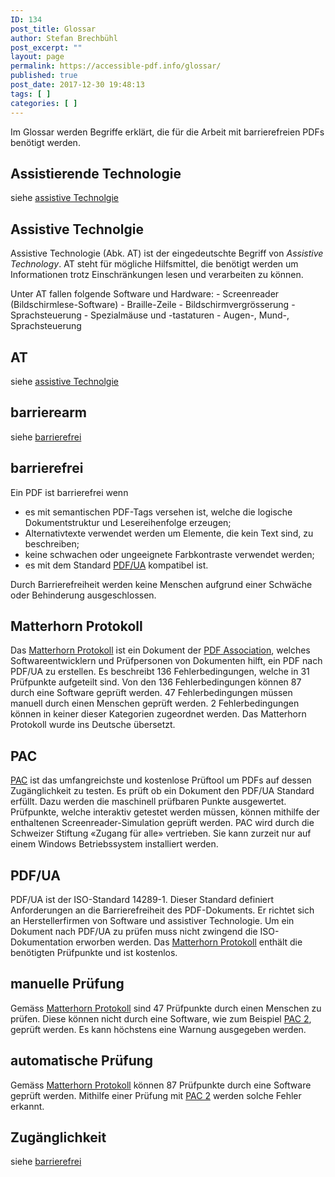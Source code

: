 ```yaml
---
ID: 134
post_title: Glossar
author: Stefan Brechbühl
post_excerpt: ""
layout: page
permalink: https://accessible-pdf.info/glossar/
published: true
post_date: 2017-12-30 19:48:13
tags: [ ]
categories: [ ]
---
```

Im Glossar werden Begriffe erklärt, die für die Arbeit mit barrierefreien PDFs benötigt werden.

## Assistierende Technologie

siehe [assistive Technolgie][1]

## Assistive Technolgie

Assistive Technologie (Abk. AT) ist der eingedeutschte Begriff von *Assistive Technology*. AT steht für mögliche Hilfsmittel, die benötigt werden um Informationen trotz Einschränkungen lesen und verarbeiten zu können.

Unter AT fallen folgende Software und Hardware: - Screenreader (Bildschirmlese-Software) - Braille-Zeile - Bildschirmvergrösserung - Sprachsteuerung - Spezialmäuse und -tastaturen - Augen-, Mund-, Sprachsteuerung

## AT

siehe [assistive Technolgie][1]

## barrierearm

siehe [barrierefrei][2]

## barrierefrei

Ein PDF ist barrierefrei wenn

*   es mit semantischen PDF-Tags versehen ist, welche die logische Dokumentstruktur und Lesereihenfolge erzeugen;
*   Alternativtexte verwendet werden um Elemente, die kein Text sind, zu beschreiben;
*   keine schwachen oder ungeeignete Farbkontraste verwendet werden;
*   es mit dem Standard [PDF/UA][3] kompatibel ist.

Durch Barrierefreiheit werden keine Menschen aufgrund einer Schwäche oder Behinderung ausgeschlossen.

## Matterhorn Protokoll

Das [Matterhorn Protokoll][4] ist ein Dokument der [PDF Association][5], welches Softwareentwicklern und Prüfpersonen von Dokumenten hilft, ein PDF nach PDF/UA zu erstellen. Es beschreibt 136 Fehlerbedingungen, welche in 31 Prüfpunkte aufgeteilt sind. Von den 136 Fehlerbedingungen können 87 durch eine Software geprüft werden. 47 Fehlerbedingungen müssen manuell durch einen Menschen geprüft werden. 2 Fehlerbedingungen können in keiner dieser Kategorien zugeordnet werden. Das Matterhorn Protokoll wurde ins Deutsche übersetzt.

## PAC

[PAC][6] ist das umfangreichste und kostenlose Prüftool um PDFs auf dessen Zugänglichkeit zu testen. Es prüft ob ein Dokument den PDF/UA Standard erfüllt. Dazu werden die maschinell prüfbaren Punkte ausgewertet. Prüfpunkte, welche interaktiv getestet werden müssen, können mithilfe der enthaltenen Screenreader-Simulation geprüft werden. PAC wird durch die Schweizer Stiftung «Zugang für alle» vertrieben. Sie kann zurzeit nur auf einem Windows Betriebssystem installiert werden.

## PDF/UA

PDF/UA ist der ISO-Standard 14289-1. Dieser Standard definiert Anforderungen an die Barrierefreiheit des PDF-Dokuments. Er richtet sich an Herstellerfirmen von Software und assistiver Technologie. Um ein Dokument nach PDF/UA zu prüfen muss nicht zwingend die ISO-Dokumentation erworben werden. Das [Matterhorn Protokoll][7] enthält die benötigten Prüfpunkte und ist kostenlos.

## manuelle Prüfung

Gemäss [Matterhorn Protokoll][7] sind 47 Prüfpunkte durch einen Menschen zu prüfen. Diese können nicht durch eine Software, wie zum Beispiel [PAC 2][8], geprüft werden. Es kann höchstens eine Warnung ausgegeben werden.

## automatische Prüfung

Gemäss [Matterhorn Protokoll][7] können 87 Prüfpunkte durch eine Software geprüft werden. Mithilfe einer Prüfung mit [PAC 2][8] werden solche Fehler erkannt.

## Zugänglichkeit

siehe [barrierefrei][2]

 [1]: #assistive-technolgie
 [2]: #barrierefrei
 [3]: #pdf-ua
 [4]: https://www.pdfa.org/publication/matterhorn-protokoll-1-02-deutsche-uebersetzung/?lang=de
 [5]: https://www.pdfa.org/pdf-association/?lang=de
 [6]: http://www.access-for-all.ch/ch/pdf-werkstatt/pdf-accessibility-checker-pac.html
 [7]: #matterhorn-protokoll
 [8]: #pac2